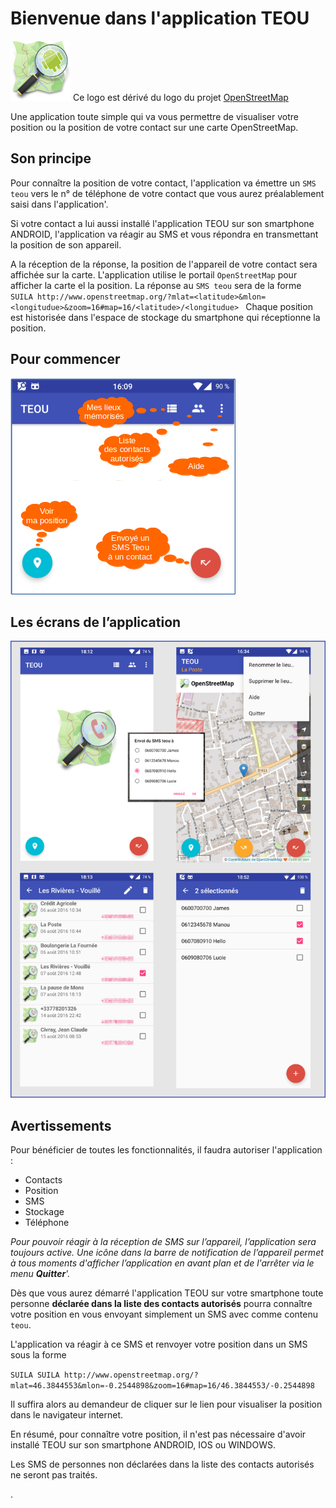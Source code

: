 
# Bienvenue dans l'application TEOU

![](app/src/main/res/drawable-xhdpi/ic_launcher.png)
Ce logo est dérivé du logo du projet [OpenStreetMap](https://commons.wikimedia.org/wiki/File:Openstreetmap_logo.svg)  

Une application toute simple qui va vous permettre de visualiser votre position ou la position de votre contact sur une carte OpenStreetMap.

## Son principe

Pour connaître la position de votre contact, 
l'application va émettre un `SMS teou` vers le n° de téléphone de votre contact 
que vous aurez préalablement saisi dans l'application'.

Si votre contact a lui aussi installé l'application TEOU sur son smartphone ANDROID,
l'application va réagir au SMS et vous répondra en transmettant la position de son appareil.

A la réception de la réponse, la position de l'appareil de votre contact sera affichée sur la carte.
L'application utilise le portail `OpenStreetMap` pour afficher la carte el la position.
La réponse au `SMS teou` sera de la forme 
``
SUILA http://www.openstreetmap.org/?mlat=<latitude>&mlon=<longitudue>&zoom=16#map=16/<latitude>/<longitudue> 
``
Chaque position est historisée dans l'espace de stockage du smartphone qui réceptionne la position.

## Pour commencer

![](atelier/teou_menu.png)

## Les écrans de l’application

![](atelier/teou.png)

## Avertissements

Pour bénéficier de toutes les fonctionnalités, il faudra autoriser l'application :

- Contacts
- Position
- SMS
- Stockage
- Téléphone

_Pour pouvoir réagir à la réception de SMS sur l’appareil, 
l’application sera toujours active. 
Une icône dans la barre de notification de l’appareil permet à tous moments d'afficher l’application en avant plan et de l'arrêter via le menu **Quitter**'._

Dès que vous aurez démarré l'application TEOU sur votre smartphone 
toute personne **déclarée dans la liste des contacts autorisés** pourra connaître votre position en vous envoyant simplement un SMS avec comme contenu `teou`.

L'application va réagir à ce SMS et renvoyer votre position dans un SMS sous la forme

``
SUILA SUILA http://www.openstreetmap.org/?mlat=46.3844553&mlon=-0.2544898&zoom=16#map=16/46.3844553/-0.2544898
``

Il suffira alors au demandeur de cliquer sur le lien pour visualiser la position dans le navigateur internet.

En résumé, pour connaître votre position, il n'est pas nécessaire d'avoir installé TEOU sur son smartphone ANDROID, IOS ou WINDOWS.

Les SMS de personnes non déclarées dans la liste des contacts autorisés ne seront pas traités.





.
